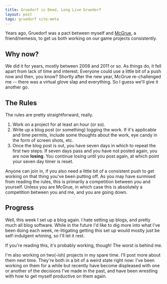 ```yaml
---
title: Gruedorf is Dead, Long Live Gruedorf
layout: post
tags: gruedorf site-meta
---
```


Years ago, Gruedorf was a pact between myself and [McGrue](https://egometry.com), a friend/nemesis, to get us both working on our game projects consistently.

## Why now?

We did it for years, mostly between 2008 and 2011 or so. As things do, it fell apart from lack of time and interest. Everyone could use a little bit of a push now and then, you know? Shortly after the new year, McGrue re-challenged me -- there was a virtual glove slap and everything. So I guess we'll give it another go.

## The Rules

The rules are pretty straightforward, really.

1. Work on a project for at least an hour (or so).
2. Write up a blog post (or something) logging the work. If it's applicable and time permits, include some thoughts about the work, eye candy in the form of screen shots, etc.
3. Once the blog post is out, you have seven days in which to repeat the first two steps. If seven days pass and you have not posted again, you are now **losing**. You continue losing until you post again, at which point your seven day timer is reset.

Anyone can join in, if you also need a little bit of a consistent push to get working on that thing you've been putting off. As you may have surmised from reading the rules, this is primarily a competition between you and yourself. Unless you are McGrue, in which case this is absolutely a competition between you and me, and you are going down.

## Progress

Well, this week I set up a blog again. I hate setting up blogs, and pretty much all blog software. While in the future I'd like to dig more into what I've been doing each week, re-litigating getting this set up would mostly just be self-indulgent whining, so I'll let it rest.

If you're reading this, it's probably working, though! The worst is behind me.

I'm also working on two(-ish) projects in my spare time. I'll post more about them next time. They're both in a bit of a weird state right now: I've been working on them for a while but recently have become displeased with one or another of the decisions I've made in the past, and have been wrestling with how to get myself productive on them again.